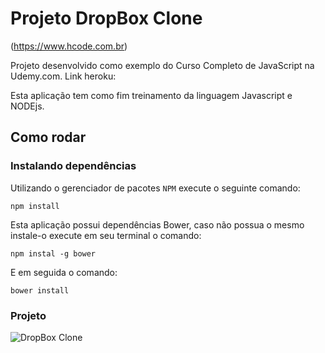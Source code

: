 # Projeto DropBox Clone

(https://www.hcode.com.br)

Projeto desenvolvido como exemplo do Curso Completo de JavaScript na Udemy.com.
Link heroku:

Esta aplicação tem como fim treinamento da linguagem Javascript e NODEjs.

## Como rodar

### Instalando dependências
Utilizando o gerenciador de pacotes `NPM` execute o seguinte comando:
```
npm install
```
Esta aplicação possui dependências Bower, caso não possua o mesmo instale-o execute em seu terminal o comando:
```
npm instal -g bower
```
E em seguida o comando:
```
bower install
```

### Projeto
![DropBox Clone](https://firebasestorage.googleapis.com/v0/b/hcode-com-br.appspot.com/o/DropBoxClone.jpg?alt=media&token=d59cad0c-440d-4516-88f2-da904b9bb443)
